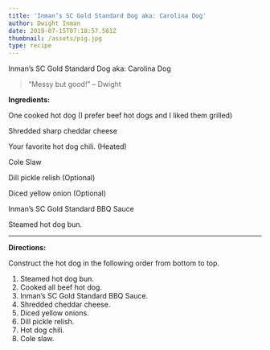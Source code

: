 ```yaml
---
title: 'Inman’s SC Gold Standard Dog aka: Carolina Dog'
author: Dwight Inman
date: 2019-07-15T07:18:57.501Z
thumbnail: /assets/pig.jpg
type: recipe
---
```

Inman’s SC Gold Standard Dog aka: Carolina Dog

> “Messy but good!” – Dwight

**Ingredients:**

One cooked hot dog (I prefer beef hot dogs and I liked them grilled)

Shredded sharp cheddar cheese

Your favorite hot dog chili. (Heated)

Cole Slaw

Dill pickle relish (Optional)

Diced yellow onion (Optional)

Inman’s SC Gold Standard BBQ Sauce

Steamed hot dog bun.

- - -

**Directions:**

Construct the hot dog in the following order from bottom to top.

1. Steamed hot dog bun.
2. Cooked all beef hot dog.
3. Inman’s SC Gold Standard BBQ Sauce.
4. Shredded cheddar cheese.
5. Diced yellow onions.
6. Dill pickle relish.
7. Hot dog chili.
8. Cole slaw.
